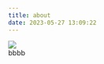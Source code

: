 ```yaml
---
title: about
date: 2023-05-27 13:09:22
---
```


<html>
    <div class="row page">
        <div class="col-md-3">
        <img src="/images/logo1.jpg">
        </div>
        <div class="col-md-6">
        bbbb
        </div>
    </div>
</html>